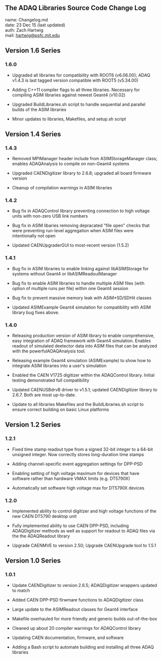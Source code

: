 ## The ADAQ Libraries Source Code Change Log

name: Changelog.md  
date: 23 Dec 15 (last updated)  
auth: Zach Hartwig  
mail: hartwig@psfc.mit.edu

## Version 1.6 Series

### 1.6.0

 - Upgraded all libraries for compatibility with ROOT6 (v6.06.00);
   ADAQ v1.4.3 is last tagged version compatible with ROOT5 (v5.34.00)

 - Adding C++11 compiler flags to all three libraries. Necessary for
   compiling ASIM libraries against newest Geant4 (v10.02)
   
 - Upgraded BuildLibraries.sh script to handle sequential and parallel
   builds of the ASIM libraries

 - Minor updates to libraries, Makefiles, and setup.sh script


## Version 1.4 Series

### 1.4.3

 - Removed MPIManager header include from ASIMStorageManager class;
   enables ADAQAnalysis to compile on non-Geant4 systems

 - Upgraded CAENDigitizer library to 2.6.8; upgraded all board
   firmware version

 - Cleanup of compilation warnings in ASIM libraries
 

### 1.4.2

 - Bug fix in ADAQControl library preventing connection to high
   voltage units with non-zero USB link numbers

 - Bug fix in ASIM libaries removing depracated "file open" checks
   that were preventing run-level aggregation when ASIM files were
   intentionally not open

 - Updated CAENUpgraderGUI to most-recent version (1.5.2)


### 1.4.1

 - Bug fix in ASIM libraries to enable linking against libASIMStorage
   for systems without Geant4 or libASIMReadoutManager

 - Bug fix to enable ASIM libraries to handle multiple ASIM files
   (with option of multiple runs per file) within one Geant4 session

 - Bug fix to prevent massive memory leak with ASIM*SD/SDHit classes

 - Updated ASIMExample Geant4 simulation for compatibility with ASIM
   library bug fixes above.


### 1.4.0

 - Releasing production version of ASIM library to enable
   comprehensive, easy integration of ADAQ framework with Geant4
   simulation. Enables readout of simulated deetector data into ASIM 
   files that can be analyzed with the powerfulADAQAnalysis tool.

 - Releasing example Geant4 simulation (ASIMExample) to show how to
   integrate ASIM libraries into a user's simulation

 - Enabled the CAEN V1725 digitizer within the ADAQControl
   library. Initial testing demonstrated full compatibility

 - Updated CAENUSBdrvB driver to v1.5.1; updated CAENDigitizer library
   to 2.6.7. Both are most up-to-date.

 - Update to all libraries Makefiles and the BuildLibraries.sh script
   to ensure correct building on basic Linux platforms


## Version 1.2 Series

### 1.2.1  

 - Fixed time stamp readout type from a signed 32-bit integer to a 64-bit
   unsigned integer. Now correctly stores long-duration time stamps

 - Adding channel-specific event aggregation settings for DPP-PSD

 - Enabling setting of high voltage maximum for devices that have
   software rather than hardware VMAX limits (e.g. DT5790X)

 - Automatically set software high voltage max for DT5790X devices
 
### 1.2.0

 - Implemented ability to control digitizer and high voltage functions
   of the new CAEN DT5790 desktop unit

 - Fully implemented ability to use CAEN DPP-PSD, including
   ADAQDigitizer methods as well as support for readout to ADAQ files
   via the the ADAQReadout library

 - Upgrade CAENMVE to version 2.50; Upgrade CAENUpgrade tool to 1.5.1


## Version 1.0 Series

### 1.0.1

 - Update CAENDigitizer to version 2.6.5; ADAQDigitizer wrappers updated to match

 - Added CAEN DPP-PSD firwmare functions to ADAQDigitizer class

 - Large update to the ASIMReadout classes for Geant4 interface

 - Makefile overhauled for more friendly and generic builds out-of-the-box

 - Cleaned up about 20 compiler warnings for ADAQControl library

 - Updating CAEN documentation, firmware, and software

 - Adding a Bash script to automate building and installing all three
   ADAQ libraries
